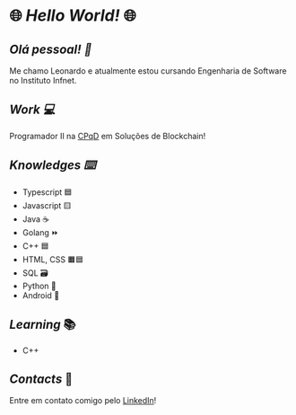 # :globe_with_meridians: *Hello World!* :globe_with_meridians:

## *Olá pessoal! :wave:* 
  Me chamo Leonardo e atualmente estou cursando Engenharia de Software no Instituto Infnet.

## *Work :computer:*
  Programador II na [CPqD](https://www.cpqd.com.br/) em Soluções de Blockchain!
  
## *Knowledges :keyboard:*
- Typescript :blue_square:
- Javascript :yellow_square:
- Java :coffee:
- Golang ⏩
- C++ :blue_square:
- HTML, CSS :orange_square::blue_square:
- SQL :card_file_box:
- Python :snake:
- Android :iphone:

## *Learning* :books:

- C++

## *Contacts* :email:
  Entre em contato comigo pelo [LinkedIn](https://www.linkedin.com/in/leonardo-felipe-sarmento-dos-reis-828096217/)!
  


<!---
sarmentoreis/sarmentoreis is a ✨ special ✨ repository because its `README.md` (this file) appears on your GitHub profile.
You can click the Preview link to take a look at your changes.
--->
